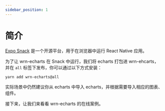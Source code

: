 ```yaml
---
sidebar_position: 1
---
```


# 简介

[Expo Snack](https://snack.expo.dev/) 是一个开源平台，用于在浏览器中运行 React Native 应用。

为了让 wrn-echarts 在 Snack 中运行，我们将 echarts 打包进 wrn-ehcarts，并在 `all` 标签下发布，你可以通过以下方式安装：

```bash
yarn add wrn-echarts@all
```

实际场景中仍然建议你从 echarts 中导入 echarts，并根据需要导入相应的图表、组件。

接下来，让我们来看看 wrn-echarts 的在线案例。